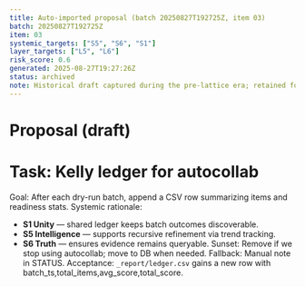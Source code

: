 ```yaml
---
title: Auto-imported proposal (batch 20250827T192725Z, item 03)
batch: 20250827T192725Z
item: 03
systemic_targets: ["S5", "S6", "S1"]
layer_targets: ["L5", "L6"]
risk_score: 0.6
generated: 2025-08-27T19:27:26Z
status: archived
note: Historical draft captured during the pre-lattice era; retained for context.
---
```


# Proposal (draft)
# Task: Kelly ledger for autocollab
Goal: After each dry-run batch, append a CSV row summarizing items and readiness stats.
Systemic rationale:
- **S1 Unity** — shared ledger keeps batch outcomes discoverable.
- **S5 Intelligence** — supports recursive refinement via trend tracking.
- **S6 Truth** — ensures evidence remains queryable.
Sunset: Remove if we stop using autocollab; move to DB when needed.
Fallback: Manual note in STATUS.
Acceptance: `_report/ledger.csv` gains a new row with batch_ts,total_items,avg_score,total_score.
